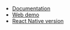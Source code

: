 
- [Documentation](http://projectseptemberinc.gitbooks.io/gl-react-dom/content/)
- [Web demo](http://projectseptemberinc.github.io/gl-react-dom/Examples/Simple/)
- [React Native version](https://github.com/ProjectSeptemberInc/gl-react-native/tree/master/Examples/Simple)
